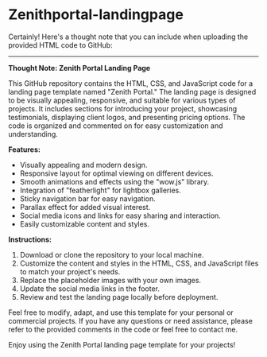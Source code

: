 # Zenithportal-landingpage
Certainly! Here's a thought note that you can include when uploading the provided HTML code to GitHub:

---

**Thought Note: Zenith Portal Landing Page**

This GitHub repository contains the HTML, CSS, and JavaScript code for a landing page template named "Zenith Portal." The landing page is designed to be visually appealing, responsive, and suitable for various types of projects. It includes sections for introducing your project, showcasing testimonials, displaying client logos, and presenting pricing options. The code is organized and commented on for easy customization and understanding.

**Features:**
- Visually appealing and modern design.
- Responsive layout for optimal viewing on different devices.
- Smooth animations and effects using the "wow.js" library.
- Integration of "featherlight" for lightbox galleries.
- Sticky navigation bar for easy navigation.
- Parallax effect for added visual interest.
- Social media icons and links for easy sharing and interaction.
- Easily customizable content and styles.

**Instructions:**
1. Download or clone the repository to your local machine.
2. Customize the content and styles in the HTML, CSS, and JavaScript files to match your project's needs.
3. Replace the placeholder images with your own images.
4. Update the social media links in the footer.
5. Review and test the landing page locally before deployment.

Feel free to modify, adapt, and use this template for your personal or commercial projects. If you have any questions or need assistance, please refer to the provided comments in the code or feel free to contact me.

Enjoy using the Zenith Portal landing page template for your projects!
